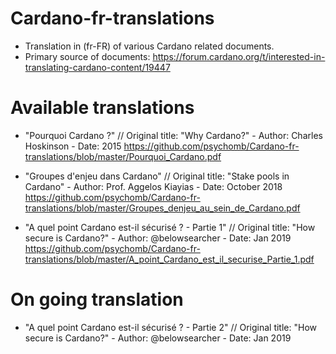 # Cardano-fr-translations

- Translation in (fr-FR) of various Cardano related documents. 
- Primary source of documents: https://forum.cardano.org/t/interested-in-translating-cardano-content/19447

# Available translations 
- "Pourquoi Cardano ?" // Original title: "Why Cardano?" - Author: Charles Hoskinson - Date: 2015
https://github.com/psychomb/Cardano-fr-translations/blob/master/Pourquoi_Cardano.pdf

- "Groupes d'enjeu dans Cardano" // Original title: "Stake pools in Cardano" - Author: Prof. Aggelos Kiayias - Date: October 2018
https://github.com/psychomb/Cardano-fr-translations/blob/master/Groupes_denjeu_au_sein_de_Cardano.pdf

- "A quel point Cardano est-il sécurisé ? - Partie 1" // Original title: "How secure is Cardano?" - Author: @belowsearcher - Date: Jan 2019
https://github.com/psychomb/Cardano-fr-translations/blob/master/A_point_Cardano_est_il_securise_Partie_1.pdf

# On going translation

- "A quel point Cardano est-il sécurisé ? - Partie 2" // Original title: "How secure is Cardano?" - Author: @belowsearcher - Date: Jan 2019
